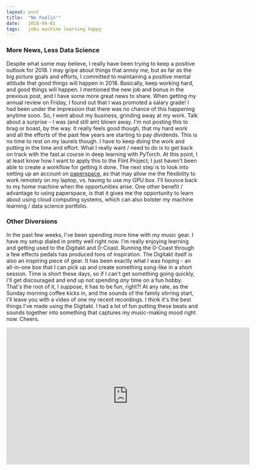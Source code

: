 ```yaml
---
layout: post
title:  "No Foolin'"
date:   2018-04-01
tags:   jobs machine learning happy
---
```

### More News, Less Data Science

Despite what some may believe, I really have been trying to keep a positive outlook for 2018. I may gripe about things that annoy me, but as far as the big picture goals and efforts, I committed to maintaining a positive mental attitude that good things will happen in 2018. Basically, keep working hard, and good things will happen. I mentioned the new job and bonus in the previous post, and I have some more great news to share. When getting my annual review on Friday, I found out that I was promoted a salary grade! I had been under the impression that there was no chance of this happening anytime soon. So, I went about my business, grinding away at my work. Talk about a surprise - I was (and still am) blown away. I'm not posting this to brag or boast, by the way. It really feels good though, that my hard work and all the efforts of the past few years are starting to pay dividends. This is no time to rest on my laurels though. I have to keep doing the work and putting in the time and effort. What I really want / need to do is to get back on track with the fast.ai course in deep learning with PyTorch. At this point, I at least know how I want to apply this to the Flint Project; I just haven't been able to create a workflow for getting it done. The next step is to look into setting up an account on [paperspace](https://www.paperspace.com/), as that may allow me the flexibility to work remotely on my laptop, vs. having to use my GPU box. I'll bounce back to my home machine when the opportunities arise. One other benefit / advantage to using paperspace, is that it gives me the opportunity to learn about using cloud computing systems, which can also bolster my machine learning / data science portfolio.

### Other Diversions

In the past few weeks, I've been spending more time with my music gear. I have my setup dialed in pretty well right now. I'm really enjoying learning and getting used to the Digitakt and 0-Coast. Running the 0-Coast through a few effects pedals has produced tons of inspiration. The Digitakt itself is also an inspiring piece of gear. It has been exactly what I was hoping - an all-in-one box that I can pick up and create something song-like in a short session. Time is short these days, so if I can't get something going quickly, I'll get discouraged and end up not spending _any_ time on a fun hobby. That's the root of it, I suppose, it has to be fun, right?! At any rate, as the Sunday morning coffee kicks in, and the sounds of the family stirring start, I'll leave you with a video of one my recent recordings. I think it's the best things I've made using the Digitakt. I had a lot of fun putting these beats and sounds together into something that captures my music-making mood right now. Cheers.

<iframe width="640" height="360" src="https://www.youtube.com/embed/_-rSiJU6M4k" frameborder="0" allow="autoplay; encrypted-media" allowfullscreen></iframe><br>
